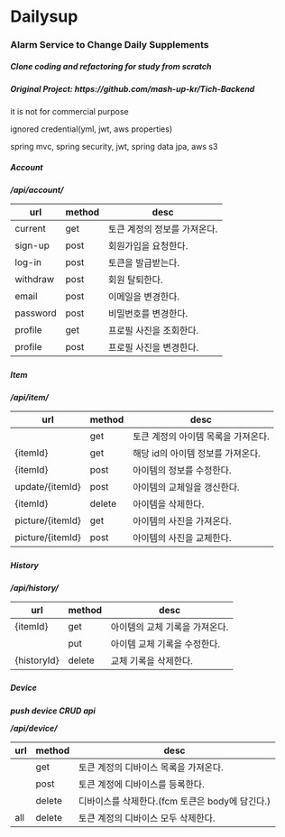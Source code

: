 
<h1>Dailysup</h1>
<h3>Alarm Service to Change Daily Supplements </h3>
<h5>Clone coding and refactoring for study from scratch</h5>
<h5>Original Project: https://github.com/mash-up-kr/Tich-Backend</h5>

<div>
    <p>it is not for commercial purpose</p>
    <p>ignored credential(yml, jwt, aws properties)</p>
    <p>spring mvc, spring security, jwt, spring data jpa, aws s3</p>
</div>

<h5>Account<h5/>

/api/account/

|url|method|desc|
|---|---|---|
|current|get|토큰 계정의 정보를 가져온다.|
|sign-up|post|회원가입을 요청한다.|
|log-in|post|토큰을 발급받는다.|
|withdraw|post|회원 탈퇴한다.|
|email|post|이메일을 변경한다.|
|password|post|비밀번호를 변경한다.|
|profile|get|프로필 사진을 조회한다.|
|profile|post|프로필 사진을 변경한다.|



<h5>Item<h5/>

/api/item/

|url|method|desc|
|---|---|---|
| |get|토큰 계정의 아이템 목록을 가져온다.|
|{itemId}|get|해당 id의 아이템 정보를 가져온다.|
|{itemId}|post|아이템의 정보를 수정한다.|
|update/{itemId}|post|아이템의 교체일을 갱신한다.|
|{itemId}|delete|아이템을 삭제한다.|
|picture/{itemId}|get|아이템의 사진을 가져온다.|
|picture/{itemId}|post|아이템의 사진을 교체한다.|


<h5>History<h5/>

/api/history/

|url|method|desc|
|---|---|---|
|{itemId}|get|아이템의 교체 기록을 가져온다.|
| |put|아이템 교체 기록을 수정한다.|
|{historyId}|delete|교체 기록을 삭제한다.|


<h5>Device<h5/>

push device CRUD api

/api/device/

|url|method|desc|
|---|---|---|
| |get|토큰 계정의 디바이스 목록을 가져온다.|
| |post|토큰 계정에 디바이스를 등록한다.|
| |delete|디바이스를 삭제한다.(fcm 토큰은 body에 담긴다.)|
|all|delete|토큰 계정의 디바이스 모두 삭제한다.|



